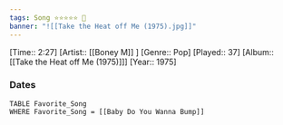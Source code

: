 ```yaml
---
tags: Song ⭐⭐⭐⭐⭐ 💛
banner: "![[Take the Heat off Me (1975).jpg]]"
---
```

[Time:: 2:27]
[Artist:: [[Boney M]] ]
[Genre:: Pop]
[Played:: 37]
[Album:: [[Take the Heat off Me (1975)]]]
[Year:: 1975]
### Dates
````dataview
TABLE Favorite_Song
WHERE Favorite_Song = [[Baby Do You Wanna Bump]]
````